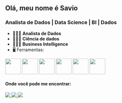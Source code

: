 ## Olá, meu nome é Savio
### Analista de Dados | Data Science | BI | Dados

- 👨🏻‍💻 **Analista de Dados**
- 👨🏻‍💻 **Ciência de dados**
- 👨🏻‍💻 **Business Intelligence**
- 🖥️ Ferramentas: 

<div display='inline'>
 <img width="50" height="50" src="https://cdn.jsdelivr.net/gh/devicons/devicon/icons/python/python-original.svg"/>
 <img width="50" height="50" src="https://cdn.jsdelivr.net/gh/devicons/devicon/icons/pandas/pandas-original.svg"/>
 <img width="50" height="50" src="https://cdn.jsdelivr.net/gh/devicons/devicon/icons/numpy/numpy-original.svg" />
 <img width="50" height="50" src="https://cdn.jsdelivr.net/gh/devicons/devicon/icons/jupyter/jupyter-original.svg"/>
 <img width="50" height="50" src="https://cdn.jsdelivr.net/gh/devicons/devicon/icons/matlab/matlab-original.svg"/>
 <img width="50" height="50" src="https://cdn.jsdelivr.net/gh/devicons/devicon/icons/pycharm/pycharm-original.svg"/>        
</div>

#### Onde você pode me encontrar:
<a href="https://www.linkedin.com/in/savio-ricardo-garcia-122612190/">
 <img src="https://img.shields.io/badge/linkedin-%230077B5.svg?style=for-the-badge&logo=linkedin&logoColor=white)"/> 
</a>
<a href="https://www.instagram.com/savioricardog/">
 <img src="https://img.shields.io/badge/Instagram-%23E4405F.svg?style=for-the-badge&logo=Instagram&logoColor=white"/> 
</a>
<a href="https://twitter.com/savioricardog">
 <img src="https://img.shields.io/badge/Twitter-%231DA1F2.svg?style=for-the-badge&logo=Twitter&logoColor=white"/>
</a>
